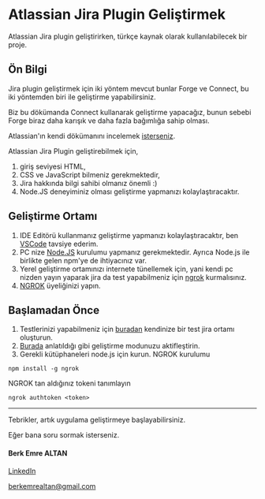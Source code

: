 # Atlassian Jira Plugin Geliştirmek
Atlassian Jira plugin geliştirirken, türkçe kaynak olarak kullanılabilecek bir proje.

## Ön Bilgi
Jira plugin geliştirmek için iki yöntem mevcut bunlar Forge ve Connect, bu iki yöntemden biri ile geliştirme yapabilirsiniz.

Biz bu dökümanda Connect kullanarak geliştirme yapacağız, bunun sebebi Forge biraz daha karışık ve daha fazla bağımlığa sahip olması.

Atlassian'ın kendi dökümanını incelemek [isterseniz](https://developer.atlassian.com/cloud/jira/platform/getting-started-with-connect/).

Atlassian Jira Plugin geliştirebilmek için, 
1. giriş seviyesi HTML, 
2. CSS ve JavaScript bilmeniz gerekmektedir, 
3. Jira hakkında bilgi sahibi olmanız önemli :) 
4. Node.JS deneyiminiz olması geliştirme yapmanızı kolaylaştıracaktır.

## Geliştirme Ortamı
1. IDE Editörü kullanmanız geliştirme yapmanızı kolaylaştıracaktır, ben [VSCode](https://code.visualstudio.com/download) tavsiye ederim.
2. PC nize [Node.JS](https://nodejs.org/) kurulumu yapmanız gerekmektedir. Ayrıca Node.js ile birlikte gelen npm'ye de ihtiyacınız var.
3. Yerel geliştirme ortamınızı internete tünellemek için, yani kendi pc nizden yayın yaparak jira da test yapabilmeniz için [ngrok](https://ngrok.com/download) kurmalısınız.
4. [NGROK](https://dashboard.ngrok.com/signup) üyeliğinizi yapın.

## Başlamadan Önce
1. Testlerinizi yapabilmeniz için [buradan](http://go.atlassian.com/cloud-dev) kendinize bir test jira ortamı oluşturun. 
2. [Burada](https://developer.atlassian.com/cloud/jira/platform/getting-started-with-connect/#step-2--enable-development-mode-in-your-site) anlatıldığı gibi geliştirme modunuzu aktifleştirin.
3. Gerekli kütüphaneleri node.js için kurun.
NGROK kurulumu
```
npm install -g ngrok 
```
NGROK tan aldığınız tokeni tanımlayın
```
ngrok authtoken <token>
```
---
Tebrikler, artık uygulama geliştirmeye başlayabilirsiniz.

Eğer bana soru sormak isterseniz.
#### Berk Emre ALTAN

[LinkedIn](https://www.linkedin.com/in/berkemrealtan/)

berkemrealtan@gmail.com

